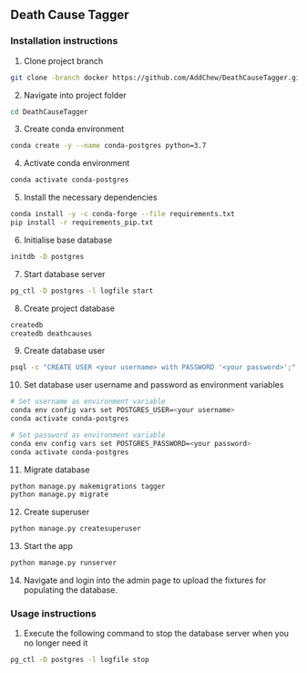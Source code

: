 ## Death Cause Tagger

### Installation instructions

1.  Clone project branch
```sh
git clone -branch docker https://github.com/AddChew/DeathCauseTagger.git
```

2. Navigate into project folder
```sh
cd DeathCauseTagger
```

3. Create conda environment
```sh
conda create -y --name conda-postgres python=3.7
```

4. Activate conda environment
```sh
conda activate conda-postgres
```

5. Install the necessary dependencies
```sh
conda install -y -c conda-forge --file requirements.txt
pip install -r requirements_pip.txt
```

6. Initialise base database
```sh
initdb -D postgres
```

7. Start database server
```sh
pg_ctl -D postgres -l logfile start
```

8. Create project database
```sh
createdb
createdb deathcauses
```

9. Create database user
```sh
psql -c "CREATE USER <your username> with PASSWORD '<your password>';"
```

10. Set database user username and password as environment variables
```sh
# Set username as environment variable
conda env config vars set POSTGRES_USER=<your username>
conda activate conda-postgres

# Set password as environment variable
conda env config vars set POSTGRES_PASSWORD=<your password>
conda activate conda-postgres
```

11. Migrate database
```sh
python manage.py makemigrations tagger
python manage.py migrate
```

12. Create superuser
```sh
python manage.py createsuperuser
```

13. Start the app
```sh
python manage.py runserver
```

14. Navigate and login into the admin page to upload the fixtures for populating the database.

### Usage instructions

1. Execute the following command to stop the database server when you no longer need it
```sh
pg_ctl -D postgres -l logfile stop
```